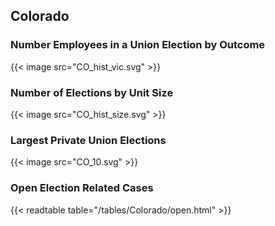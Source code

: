 ##  Colorado

### Number Employees in a Union Election by Outcome
{{< image src="CO_hist_vic.svg" >}}

### Number of Elections by Unit Size
{{< image src="CO_hist_size.svg" >}}

### Largest Private Union Elections
{{< image src="CO_10.svg" >}}

### Open Election Related Cases
{{< readtable table="/tables/Colorado/open.html" >}}

